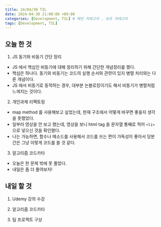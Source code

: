 ```yaml
---
title: 24/04/30 TIL
date: 2024-04-30 21:00:00 +09:00
categories: [Development, TIL] # 메인 카테고리 , 보조 카테고리
tags: [Development, TIL]
---
```


## 오늘 한 것

1. JS 동기와 비동기 간단 정리

- JS 에서 핵심인 비동기에 대해 정리하기 위해 간단한 개념정리를 했다.
- 핵심은 하나다. 동기와 비동기는 코드의 실행 순서와 관련이 있지 병렬 처리와는 다른 개념이다.
- JS 에서 비동기로 동작하는 경우, 대부분 논블로킹이기도 해서 비동기가 병렬처럼 느껴지는 것이다.

2. 개인과제 리팩토링

- map method 를 사용해보고 싶었는데, 현재 구조에서 어떻게 바꾸면 좋을지 생각을 못했었다.
- 일부러 영상을 안 보고 했는데, 영상을 보니 html tag 을 문자열 통째로 적어 `<li>` 으로 넣으신 것을 확인했다.
- 나는 가능하면, 함수나 메소드를 사용해서 코드를 쓰는 편이 가독성이 좋아서 당분간은 그냥 이렇게 코드를 쓸 것 같다.

3. 알고리즘 코드카타

- 오늘은 한 문제 밖에 못 풀었다.
- 내일은 좀 더 풀어보자!

## 내일 할 것

1. Udemy 강의 수강

2. 알고리즘 코드카타

3. 팀 프로젝트 구상
